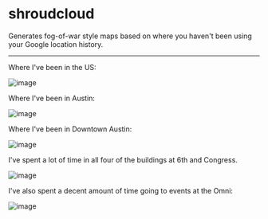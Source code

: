 # shroudcloud

Generates fog-of-war style maps based on where you haven't been using your Google location history.

------------

Where I've been in the US:

![image](https://cloud.githubusercontent.com/assets/1275831/20250598/0b3fed28-a9d6-11e6-9da4-8b548d3c33c7.png)

Where I've been in Austin:

![image](https://cloud.githubusercontent.com/assets/1275831/20250579/d6f09126-a9d5-11e6-9bee-96353b0deb17.png)

Where I've been in Downtown Austin:

![image](https://cloud.githubusercontent.com/assets/1275831/20250515/1453ea8c-a9d5-11e6-94d0-907eb8464b45.png)

I've spent a lot of time in all four of the buildings at 6th and Congress.

![image](https://cloud.githubusercontent.com/assets/1275831/20250545/87539c80-a9d5-11e6-8a89-49e98b20907d.png)

I've also spent a decent amount of time going to events at the Omni:

![image](https://cloud.githubusercontent.com/assets/1275831/20250560/a753d70c-a9d5-11e6-9059-2a47a2fa9c55.png)

